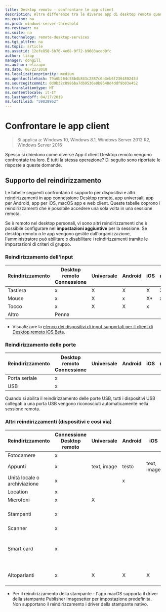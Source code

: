 ```yaml
---
title: Desktop remoto - confrontare le app client
description: Altre differenze tra le diverse app di desktop remoto quando si tratta di funzioni e funzionalità supportate.
ms.custom: na
ms.prod: windows-server-threshold
ms.reviewer: na
ms.suite: na
ms.technology: remote-desktop-services
ms.tgt_pltfrm: na
ms.topic: article
ms.assetid: 12efe858-6b76-4e08-9f72-b9603aceb0fc
author: lizap
manager: dongill
ms.author: elizapo
ms.date: 06/22/2018
ms.localizationpriority: medium
ms.openlocfilehash: 79a6b264c38b4b843c2887c6a3eb6f236480243d
ms.sourcegitcommit: 0d0b32c8986ba7db9536e0b8648d4ddf9b03e452
ms.translationtype: HT
ms.contentlocale: it-IT
ms.lasthandoff: 04/17/2019
ms.locfileid: "59828962"
---
```

# <a name="compare-the-client-apps"></a>Confrontare le app client

>Si applica a: Windows 10, Windows 8.1, Windows Server 2012 R2, Windows Server 2016

Spesso si chiedono come diverse App il client Desktop remoto vengono confrontate tra loro. È tutti la stessa operazione? Di seguito sono riportate le risposte a queste domande.

## <a name="redirection-support"></a>Supporto del reindirizzamento

Le tabelle seguenti confrontano il supporto per dispositivi e altri reindirizzamenti in app connessione Desktop remoto, app universali, app per Android, app per iOS, macOS app e web client. Queste tabelle coprono i reindirizzamenti che è possibile accedere una sola volta in una sessione remota. 

Se è remoto nel desktop personali, vi sono altri reindirizzamenti che è possibile configurare nel **impostazioni aggiuntive** per la sessione. Se desktop remoto o le app vengono gestite dall'organizzazione, l'amministratore può abilitare o disabilitare i reindirizzamenti tramite le impostazioni di criteri di gruppo.

### <a name="input-redirection"></a>Reindirizzamento dell'input

| Reindirizzamento | Desktop remoto<br> Connessione | Universale | Android | iOS | macOS | client Web |
|-------------|-------------------------------|-----------|---------|-----|-------|------------|
| Tastiera    | x                             | X         | X       | X   | X     | x          |
| Mouse       | x                             | X         | x       | X*    | x     | x          |
| Tocco       | x                             | X         | X       | x   |       |            |
| Altro       | Penna                           |           |         |     |       |            |
* Visualizzare la [elenco dei dispositivi di input supportati per il client di Desktop remoto iOS Beta](remote-desktop-ios.md#supported-input-devices).

### <a name="port-redirection"></a>Reindirizzamento delle porte   

| Reindirizzamento | Desktop remoto <br>Connessione | Universale | Android | iOS | macOS | client Web |
|-------------|-------------------------------|-----------|---------|-----|-------|------------|
| Porta seriale | x                             |           |         |     |       |            |
| USB         | x                             |           |         |     |       |            |

Quando si abilita il reindirizzamento delle porte USB, tutti i dispositivi USB collegati a una porta USB vengono riconosciuti automaticamente nella sessione remota.

### <a name="other-redirection-devices-etc"></a>Altri reindirizzamenti (dispositivi e così via)



| Reindirizzamento         | Connessione Desktop remoto | Universale   | Android | iOS         | macOS                                    | client Web    |
|---------------------|---------------------------|-------------|---------|-------------|------------------------------------------|---------------|
| Fotocamere             | x                         |             |         |             |                                          |               |
| Appunti           | x                         | text, image | testo    | text, image | x                                        | testo          |
| Unità locale o archiviazione | x                         |             | x       |             | x                                        |               |
| Location            | x                         |             |         |             |                                          |               |
| Microfoni         | x                         |X            |         |             | x                                        |               |
| Stampanti            | x                         |             |         |             | X (solo criteri utente personalizzati)                            | Stampa PDF     |
| Scanner            | x                         |             |         |             |                                          |               |
| Smart card         | x                         |             |         |             | X (autenticazione di Windows non supportata) |               |
| Altoparlanti            | x                         | X           | X       | X           | x                                        | X (except IE) |

* Per il reindirizzamento della stampante - l'app macOS supporta il driver della stampante Publisher Imagesetter per impostazione predefinita. Non supportano il reindirizzamento i driver della stampante nativo.
